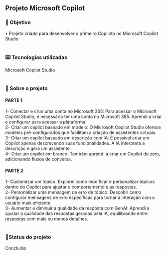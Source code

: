 <h2>Projeto Microsoft Copilot</h2>

<h3>🔎 Objetivo</h3>
• Projeto criado para desenvolver o primeiro Copiloto no Microsoft Copilot Studio
<br><br>
<h3>⌨️ Tecnologias utilizadas</h3>
Microsoft Copilot Studio
<br><br>
<h3>📃 Sobre o projeto</h3>
<h4>PARTE 1</h4>
1- Conectar e criar uma conta no Microsoft 365: Para acessar o Microsoft Copilot Studio, é necessário ter uma conta no Microsoft 365. Aprendi a criar e configurar para acessar a plataforma.
<br>
2- Criar um copilot baseado em modelo: O Microsoft Copilot Studio oferece modelos pré-configurados que facilitam a criação de assistentes virtuais.
<br>
3- Criar um copilot baseado em descrição com IA: É possível criar um Copilot apenas descrevendo suas funcionalidades. A IA interpreta a descrição e gera um assistente.
<br>
4- Criar um copilot em branco: Também aprendi a criar um Copilot do zero, adicionando fluxos de conversa.
<h4>PARTE 2</h4>
1- Customizar um tópico: Explorei como modificar e personalizar tópicos dentro do Copilot para ajustar o comportamento e as respostas.
<br>
2- Personalizar uma mensagem de erro de tópico: Descobri como configurar mensagens de erro específicas para tornar a interação com o usuário mais eficiente.
<br>
3- Aumentar e diminuir a qualidade da resposta com GenAI: Aprendi a ajustar a qualidade das respostas geradas pela IA, equilibrando entre respostas com mais ou menos detalhes.
<br><br>
<h3>🎯Status do projeto</h3>
Concluído
